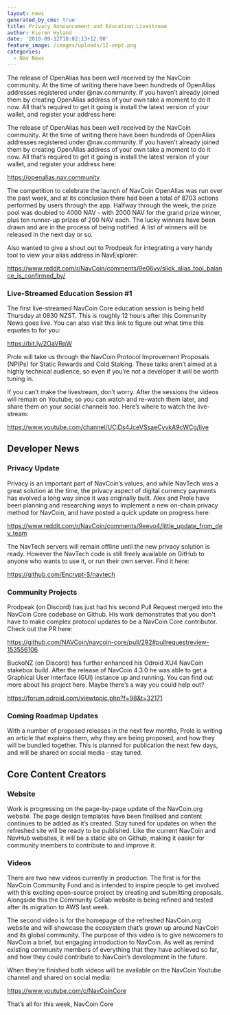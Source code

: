 ```yaml
---
layout: news
generated_by_cms: true
title: Privacy Announcement and Education Livestream
author: Kieren Hyland
date: '2018-09-12T18:02:13+12:00'
feature_image: /images/uploads/12-sept.png
categories:
  - Nav News
---
```

The release of OpenAlias has been well received by the NavCoin community. At the time of writing there have been hundreds of OpenAlias addresses registered under @nav.community. If you haven’t already joined them by creating OpenAlias address of your own take a moment to do it now. All that’s required to get it going is install the latest version of your wallet, and register your address here:

The release of OpenAlias has been well received by the NavCoin community. At the time of writing there have been hundreds of OpenAlias addresses registered under @nav.community. If you haven’t already joined them by creating OpenAlias address of your own take a moment to do it now. All that’s required to get it going is install the latest version of your wallet, and register your address here:

<https://openalias.nav.community>

The competition to celebrate the launch of NavCoin OpenAlias was run over the past week, and at its conclusion there had been a total of 8703 actions performed by users through the app. Halfway through the week, the prize pool was doubled to 4000 NAV - with 2000 NAV for the grand prize winner, plus ten runner-up prizes of 200 NAV each. The lucky winners have been drawn and are in the process of being notified. A list of winners will be released in the next day or so. 

Also wanted to give a shout out to Prodpeak for integrating a very handy tool to view your alias address in NavExplorer:

<https://www.reddit.com/r/NavCoin/comments/9e06vy/slick_alias_tool_balance_is_confirmed_by/>

### Live-Streamed Education Session #1

The first live-streamed NavCoin Core education session is being held Thursday at 0830 NZST. This is roughly 12 hours after this Community News goes live. You can also visit this link to figure out what time this equates to for you: 

<https://bit.ly/2OaVRqW>

Prole will take us through the NavCoin Protocol Improvement Proposals (NPIPs) for Static Rewards and Cold Staking. These talks aren’t aimed at a highly technical audience, so even if you’re not a developer it will be worth tuning in. 

If you can’t make the livestream, don’t worry. After the sessions the videos will remain on Youtube, so you can watch and re-watch them later, and share them on your social channels too. Here’s where to watch the live-stream:

<https://www.youtube.com/channel/UCjDs4JceVSsaeCyvkA9cWCg/live>

## Developer News

### Privacy Update

Privacy is an important part of NavCoin’s values, and while NavTech was a great solution at the time, the privacy aspect of digital currency payments has evolved a long way since it was originally built. Alex and Prole have been planning and researching ways to implement a new on-chain privacy method for NavCoin, and have posted a quick update on progress here: 

<https://www.reddit.com/r/NavCoin/comments/9eevo4/little_update_from_dev_team>

The NavTech servers will remain offline until the new privacy solution is ready. However the NavTech code is still freely available on GitHub to anyone who wants to use it, or run their own server. Find it here:

<https://github.com/Encrypt-S/navtech>

### Community Projects
Prodpeak (on Discord) has just had his second Pull Request merged into the NavCoin Core codebase on Github. His work demonstrates that you don't have to make complex protocol updates to be a NavCoin Core contributor. Check out the PR here:

<https://github.com/NAVCoin/navcoin-core/pull/292#pullrequestreview-153556106>

BuckoNZ (on Discord) has further enhanced his Odroid XU4 NavCoin stakebox build. After the release of NavCoin 4.3.0 he was able to get a Graphical User Interface (GUI) instance up and running. You can find out more about his project here. Maybe there’s a way you could help out?

<https://forum.odroid.com/viewtopic.php?f=98&t=32171>


### Coming Roadmap Updates

With a number of proposed releases in the next few months, Prole is writing an article that explains them, why they are being proposed, and how they will be bundled together. This is planned for publication the next few days, and will be shared on social media - stay tuned.

## Core Content Creators
### Website

Work is progressing on the page-by-page update of the NavCoin.org website. The page design templates have been finalised and content continues to be added as it’s created. Stay tuned for updates on when the refreshed site will be ready to be published. Like the current NavCoin and NavHub websites, it will be a static site on Github, making it easier for community members to contribute to and improve it.

### Videos

There are two new videos currently in production. The first is for the NavCoin Community Fund and is intended to inspire people to get involved with this exciting open-source project by creating and submitting proposals. Alongside this the Community Collab website is being refined and tested after its migration to AWS last week. 

The second video is for the homepage of the refreshed NavCoin.org website and will showcase the ecosystem that’s grown up around NavCoin and its global community. The purpose of this video is to give newcomers to NavCoin a brief, but engaging introduction to NavCoin. As well as remind existing community members of everything that they have achieved so far, and how they could contribute to NavCoin’s development in the future. 

When they’re finished both videos will be available on the NavCoin Youtube channel and shared on social media: 

<https://www.youtube.com/c/NavCoinCore>


That’s all for this week,
NavCoin Core
